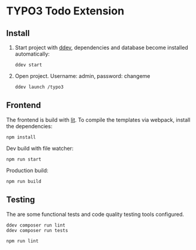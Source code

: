 # TYPO3 Todo Extension

## Install

1. Start project with [ddev](https://ddev.readthedocs.io/), dependencies and
   database become installed automatically:

   ```
   ddev start
   ```

2. Open project. Username: admin, password: changeme

    ```
    ddev launch /typo3
    ```

## Frontend

The frontend is build with [lit](https://lit.dev/). To compile the templates via webpack, install the dependencies:

```
npm install
```

Dev build with file watcher:

```
npm run start
```

Production build:

```
npm run build
```

## Testing

The are some functional tests and code quality testing tools configured.

```
ddev composer run lint
ddev composer run tests

npm run lint
```
